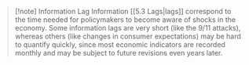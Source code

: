 >[!note] Information Lag
>Information [[5.3 Lags|lags]] correspond to the time needed for policymakers to become aware of shocks in the economy. Some information lags are very short (like the 9/11 attacks), whereas others (like changes in consumer expectations) may be hard to quantify quickly, since most economic indicators are recorded monthly and may be subject to future revisions even years later.

